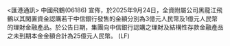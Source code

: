 <匯港通訊>    中國飛鶴(06186) 宣佈，於2025年9月24日，全資附屬公司黑龍江飛鶴以其閑置資金認購若干中信銀行發售的金額分別為3億元人民幣及1億元人民幣的理財金融產品。於公告日期，集團向中信銀行認購之理財及結構性存款金融產品之未到期本金金額合計為25億元人民幣。 (LF)